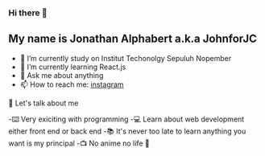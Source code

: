 ### Hi there 👋

## My name is Jonathan Alphabert a.k.a JohnforJC

- 🔭 I’m currently study on Institut Techonolgy Sepuluh Nopember
- 🌱 I’m currently learning React.js
- 💬 Ask me about anything
- 📫 How to reach me: [instagram](https://www.instagram.com/jonathan_alpha/)

:boy: Let's talk about me

-:keyboard: Very exiciting with programming
-:computer: Learn about web development either front end or back end
-:books: It's never too late to learn anything you want is my principal
-:tv: No anime no life :rofl:
